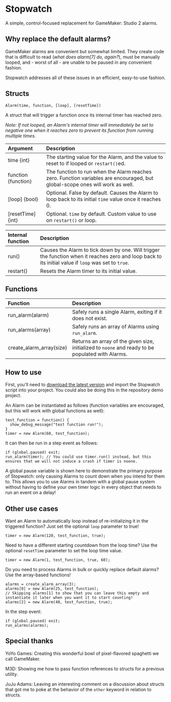 # Stopwatch
A simple, control-focused replacement for GameMaker: Studio 2 alarms.

## Why replace the default alarms?

GameMaker alarms are convenient but somewhat limited. They create code that is difficult to read (*what does alarm[7] do, again?*),
must be manually looped, and - worst of all - are unable to be paused in any convenient fashion.

Stopwatch addresses all of these issues in an efficient, easy-to-use fashion.

## Structs

```
Alarm(time, function, [loop], [resetTime])
```

A struct that will trigger a function once its internal timer has reached zero.

*Note: If not looped, an Alarm's internal timer will immediately be set to negative one when it reaches zero to prevent its function from running multiple times.*

| Argument | Description |
| :--- | :--- |
| time {int} | The starting value for the Alarm, and the value to reset to if looped or `restart()`ed. |
| function {function} | The function to run when the Alarm reaches zero. Function variables are encouraged, but global-scope ones will work as well. |
| [loop] {bool} | Optional. False by default. Causes the Alarm to loop back to its initial `time` value once it reaches 0. |
| [resetTime] {int} | Optional. `time` by default. Custom value to use on `restart()` or loop. |

| Internal function | Description |
| :--- | :--- |
| run() | Causes the Alarm to tick down by one. Will trigger the function when it reaches zero and loop back to its initial value if `loop` was set to `true`. |
| restart() | Resets the Alarm timer to its initial value. |

## Functions

| Function | Description |
| :--- | :--- |
| run_alarm(alarm) | Safely runs a single Alarm, exiting if it does not exist. |
| run_alarms(array) | Safely runs an array of Alarms using `run_alarm`. |
| create_alarm_array(size) | Returns an array of the given size, initialized to `noone` and ready to be populated with Alarms. |

## How to use

First, you'll need to [download the latest version](https://www.github.com/Lojemiru/Stopwatch/releases/latest) and import the Stopwatch script into your project.
You could also be doing this in the repository demo project.

An Alarm can be instantiated as follows (function variables are encouraged, but this will work with global functions as well):

```gml
test_function = function() {
  show_debug_message("test function run!");
}
timer = new Alarm(60, test_function);
``` 

It can then be run in a step event as follows:

```gml
if (global.paused) exit;
run_alarm(timer); // You could use timer.run() instead, but this ensures that we will not induce a crash if timer is noone.
```
 
A global pause variable is shown here to demonstrate the primary purpose of Stopwatch: only causing Alarms to count down when you intend for them to.
This allows you to use Alarms in tandem with a global pause system without having to define your own timer logic in every object that needs to run an event on a delay!

## Other use cases

Want an Alarm to automatically loop instead of re-initializing it in the triggered function? Just set the optional `loop` parameter to true!

```gml
timer = new Alarm(120, test_function, true);
```

Need to have a different starting countdown from the loop time? Use the optional `resetTime` parameter to set the loop time value.

```gml
timer = new Alarm(1, test_function, true, 60);
```

Do you need to process Alarms in bulk or quickly replace default alarms? Use the array-based functions!

```gml
alarms = create_alarm_array(3);
alarms[0] = new Alarm(25, test_function);
// Skipping alarms[1] to show that you can leave this empty and instantiate it later when you want it to start counting!
alarms[2] = new Alarm(40, test_function, true);
```

In the step event:

```gml
if (global.paused) exit;
run_alarms(alarms);
```

## Special thanks
YoYo Games: Creating this wonderful bowl of pixel-flavored spaghetti we call GameMaker.

M3D: Showing me how to pass function references to structs for a previous utility.

JuJu Adams: Leaving an interesting comment on a discussion about structs that got me to poke at the behavior of the `other` keyword in relation to structs.
